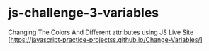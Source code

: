 # js-challenge-3-variables
Changing The Colors And Different attributes using JS
Live Site [https://javascript-practice-projectss.github.io/Change-Variables/]
